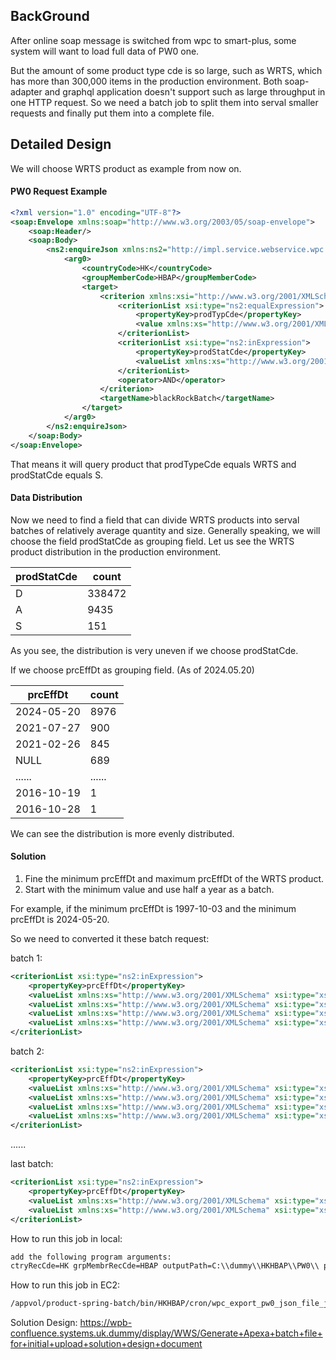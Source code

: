 ## BackGround

After online soap message is switched from wpc to smart-plus, 
some system will want to load full data of PW0 one.

But the amount of some product type cde is so large, such as WRTS, which has more than 300,000 items in the production environment.
Both soap-adapter and graphql application doesn't support such as large throughput in one HTTP request.
So we need a batch job to split them into serval smaller requests and finally put them into a complete file.

## Detailed Design
We will choose WRTS product as example from now on.
#### PW0 Request Example
```xml
<?xml version="1.0" encoding="UTF-8"?>
<soap:Envelope xmlns:soap="http://www.w3.org/2003/05/soap-envelope">
    <soap:Header/>
    <soap:Body>
        <ns2:enquireJson xmlns:ns2="http://impl.service.webservice.wpc.wmd.dummy.com/">
            <arg0>
                <countryCode>HK</countryCode>
                <groupMemberCode>HBAP</groupMemberCode>
                <target>
                    <criterion xmlns:xsi="http://www.w3.org/2001/XMLSchema-instance" xsi:type="ns2:junction">
                        <criterionList xsi:type="ns2:equalExpression">
                            <propertyKey>prodTypCde</propertyKey>
                            <value xmlns:xs="http://www.w3.org/2001/XMLSchema" xsi:type="xs:string">WRTS</value>
                        </criterionList>
                        <criterionList xsi:type="ns2:inExpression">
                            <propertyKey>prodStatCde</propertyKey>
                            <valueList xmlns:xs="http://www.w3.org/2001/XMLSchema" xsi:type="xs:string">S</valueList>
                        </criterionList>
                        <operator>AND</operator>
                    </criterion>
                    <targetName>blackRockBatch</targetName>
                </target>
            </arg0>
        </ns2:enquireJson>
    </soap:Body>
</soap:Envelope>
```
That means it will query product that prodTypeCde equals WRTS and prodStatCde equals S.

#### Data Distribution
Now we need to find a field that can divide WRTS products into serval batches of relatively average quantity and size.
Generally speaking, we will choose the field prodStatCde as grouping field. Let us see the WRTS product distribution in the production environment.

| prodStatCde | count  |
|-------------|--------|
| D      | 338472 |
| A   | 9435   |
| S   | 151    |

As you see, the distribution is very uneven if we choose prodStatCde.

If we choose prcEffDt as grouping field. (As of 2024.05.20)

| prcEffDt   | count  |
|------------|--------|
| 2024-05-20 | 8976   |
| 2021-07-27 | 900    |
| 2021-02-26 | 845    |
| NULL       | 689    |
| ......     | ...... |
| 2016-10-19 | 1      |
| 2016-10-28 | 1      |

We can see the distribution is more evenly distributed.

#### Solution
1. Fine the minimum prcEffDt and maximum prcEffDt of the WRTS product.
2. Start with the minimum value and use half a year as a batch.

For example, if the minimum prcEffDt is 1997-10-03 and the minimum prcEffDt is 2024-05-20.

So we need to converted it these batch request:

batch 1:
```xml
<criterionList xsi:type="ns2:inExpression">
    <propertyKey>prcEffDt</propertyKey>
    <valueList xmlns:xs="http://www.w3.org/2001/XMLSchema" xsi:type="xs:string">1997-10-03</valueList>
    <valueList xmlns:xs="http://www.w3.org/2001/XMLSchema" xsi:type="xs:string">1997-10-04</valueList>
    <valueList xmlns:xs="http://www.w3.org/2001/XMLSchema" xsi:type="xs:string">......</valueList>
    <valueList xmlns:xs="http://www.w3.org/2001/XMLSchema" xsi:type="xs:string">1998-04-03</valueList>
</criterionList>
```

batch 2:
```xml
<criterionList xsi:type="ns2:inExpression">
    <propertyKey>prcEffDt</propertyKey>
    <valueList xmlns:xs="http://www.w3.org/2001/XMLSchema" xsi:type="xs:string">1998-04-04</valueList>
    <valueList xmlns:xs="http://www.w3.org/2001/XMLSchema" xsi:type="xs:string">1998-04-05</valueList>
    <valueList xmlns:xs="http://www.w3.org/2001/XMLSchema" xsi:type="xs:string">......</valueList>
    <valueList xmlns:xs="http://www.w3.org/2001/XMLSchema" xsi:type="xs:string">1998-10-03</valueList>
</criterionList>
```
......

last batch:
```xml
<criterionList xsi:type="ns2:inExpression">
    <propertyKey>prcEffDt</propertyKey>
    <valueList xmlns:xs="http://www.w3.org/2001/XMLSchema" xsi:type="xs:string">......</valueList>
    <valueList xmlns:xs="http://www.w3.org/2001/XMLSchema" xsi:type="xs:string">2024-05-20</valueList>
</criterionList>
```

How to run this job in local:
```xml
add the following program arguments:
ctryRecCde=HK grpMembrRecCde=HBAP outputPath=C:\\dummy\\HKHBAP\\PW0\\ prodTypCde=SEC targetName=apexaProduct
```

How to run this job in EC2:
```xml
/appvol/product-spring-batch/bin/HKHBAP/cron/wpc_export_pw0_json_file_job.sh HK HBAP WRTS apexaProduct
```
Solution Design:
https://wpb-confluence.systems.uk.dummy/display/WWS/Generate+Apexa+batch+file+for+initial+upload+solution+design+document

